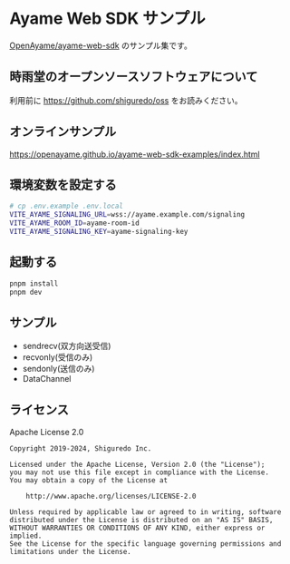 # Ayame Web SDK サンプル

[OpenAyame/ayame-web-sdk](https://github.com/OpenAyame/ayame-web-sdk) のサンプル集です。

## 時雨堂のオープンソースソフトウェアについて

利用前に <https://github.com/shiguredo/oss> をお読みください。

## オンラインサンプル

<https://openayame.github.io/ayame-web-sdk-examples/index.html>

## 環境変数を設定する

```bash
# cp .env.example .env.local
VITE_AYAME_SIGNALING_URL=wss://ayame.example.com/signaling
VITE_AYAME_ROOM_ID=ayame-room-id
VITE_AYAME_SIGNALING_KEY=ayame-signaling-key
```

## 起動する

```bash
pnpm install
pnpm dev
```

## サンプル

- sendrecv(双方向送受信)
- recvonly(受信のみ)
- sendonly(送信のみ)
- DataChannel

## ライセンス

Apache License 2.0

```text
Copyright 2019-2024, Shiguredo Inc.

Licensed under the Apache License, Version 2.0 (the "License");
you may not use this file except in compliance with the License.
You may obtain a copy of the License at

    http://www.apache.org/licenses/LICENSE-2.0

Unless required by applicable law or agreed to in writing, software
distributed under the License is distributed on an "AS IS" BASIS,
WITHOUT WARRANTIES OR CONDITIONS OF ANY KIND, either express or implied.
See the License for the specific language governing permissions and
limitations under the License.
```
